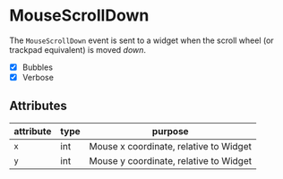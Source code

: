 # MouseScrollDown

The `MouseScrollDown` event is sent to a widget when the scroll wheel (or trackpad equivalent) is moved _down_.

- [x] Bubbles
- [x] Verbose

## Attributes

| attribute | type | purpose                                |
|-----------|------|----------------------------------------|
| `x`       | int  | Mouse x coordinate, relative to Widget |
| `y`       | int  | Mouse y coordinate, relative to Widget |
